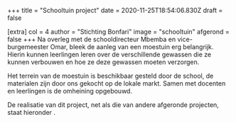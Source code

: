 +++
title = "Schooltuin project"
date = 2020-11-25T18:54:06.830Z
draft = false

[extra]
col = 4
author = "Stichting Bonfari"
image = "schooltuin"
afgerond = false
+++
Na overleg met de schooldirecteur Mbemba en vice-burgemeester Omar, bleek de aanleg van een moestuin erg belangrijk. Hierin kunnen leerlingen leren over de verschillende gewassen die ze kunnen verbouwen en hoe ze deze gewassen moeten verzorgen.

Het terrein van de moestuin is beschikbaar gesteld door de school, de materialen zijn door ons gekocht op de lokale markt. Samen met docenten en leerlingen is de omheining opgebouwd. 

De realisatie van dit project, net als die van andere afgeronde projecten, staat hieronder .